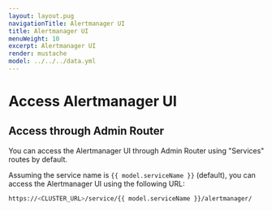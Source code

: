 ```yaml
---
layout: layout.pug
navigationTitle: Alertmanager UI
title: Alertmanager UI
menuWeight: 10
excerpt: Alertmanager UI
render: mustache
model: ../../../data.yml
---
```


# Access Alertmanager UI

## Access through Admin Router

You can access the Alertmanager UI through Admin Router using "Services" routes by default.

Assuming the service name is `{{ model.serviceName }}` (default), you can access the Alertmanager UI using the following URL:

```bash
https://<CLUSTER_URL>/service/{{ model.serviceName }}/alertmanager/
```
